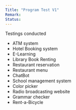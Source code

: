 ```yaml
---
Title: "Program Test V1"
Remark:
Status:
---
```


Testings conducted

- ATM system
- Hotel Booking system
- E-Learning
- Library Book Renting
- Restaurant reservation
- Restaurant menu
- ChatBot
- School management system
- Color picker
- Radio broadcasting website
- Grammar checker
- Rent-a-Bicycle